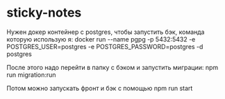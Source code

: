 # sticky-notes

Нужен докер контейнер с postgres, чтобы запустить бэк, команда которую использую я:
  docker run --name pgpg -p 5432:5432 -e POSTGRES_USER=postgres -e POSTGRES_PASSWORD=postgres -d postgres
  
После этого надо перейти в папку с бэком и запустить миграции:
  npm run migration:run

Потом можно запускать фронт и бэк с помощью npm run start

